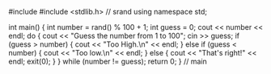 #include <iostream>
#include <stdlib.h> // srand
using namespace std;

int main()
{
    int number = rand() % 100 + 1;
    int guess = 0;
    cout << number << endl;
    do {
        cout << "Guess the number from 1 to 100";
        cin >> guess;
        if (guess > number) { cout << "Too High.\n" << endl; }
        else if (guess < number) { cout << "Too low.\n" << endl; }
        else {
            cout << "That's right!" << endl;
            exit(0);
        }
    } while (number != guess);
    return 0;
} // main
